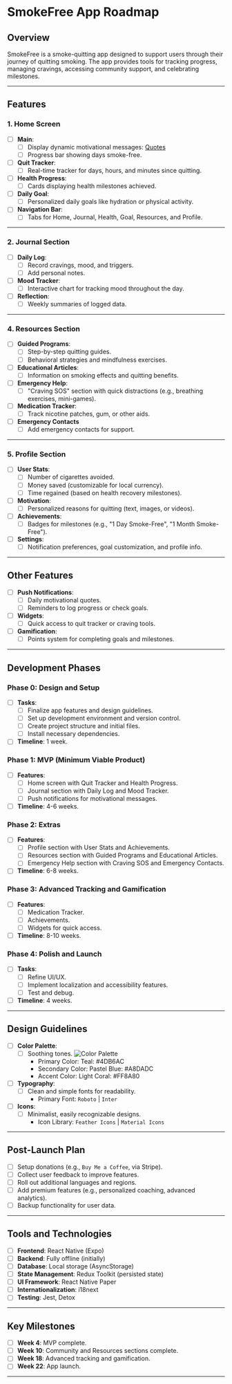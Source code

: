 # SmokeFree App Roadmap

## Overview

SmokeFree is a smoke-quitting app designed to support users through their
journey of quitting smoking. The app provides tools for tracking progress,
managing cravings, accessing community support, and celebrating milestones.

---

## Features

### 1. Home Screen

- [ ] **Main**:
  - [ ] Display dynamic motivational messages: [Quotes](https://github.com/JamesFT/Database-Quotes-JSON/blob/master/quotes.json)
  - [ ] Progress bar showing days smoke-free.
- [ ] **Quit Tracker**:
  - [ ] Real-time tracker for days, hours, and minutes since quitting.
- [ ] **Health Progress**:
  - [ ] Cards displaying health milestones achieved.
- [ ] **Daily Goal**:
  - [ ] Personalized daily goals like hydration or physical activity.
- [ ] **Navigation Bar**:
  - [ ] Tabs for Home, Journal, Health, Goal, Resources, and Profile.

---

### 2. Journal Section

- [ ] **Daily Log**:
  - [ ] Record cravings, mood, and triggers.
  - [ ] Add personal notes.
- [ ] **Mood Tracker**:
  - [ ] Interactive chart for tracking mood throughout the day.
- [ ] **Reflection**:
  - [ ] Weekly summaries of logged data.

---

### 4. Resources Section

- [ ] **Guided Programs**:
  - [ ] Step-by-step quitting guides.
  - [ ] Behavioral strategies and mindfulness exercises.
- [ ] **Educational Articles**:
  - [ ] Information on smoking effects and quitting benefits.
- [ ] **Emergency Help**:
  - [ ] "Craving SOS" section with quick distractions (e.g., breathing
        exercises, mini-games).
- [ ] **Medication Tracker**:
  - [ ] Track nicotine patches, gum, or other aids.
- [ ] **Emergency Contacts**
  - [ ] Add emergency contacts for support.

---

### 5. Profile Section

- [ ] **User Stats**:
  - [ ] Number of cigarettes avoided.
  - [ ] Money saved (customizable for local currency).
  - [ ] Time regained (based on health recovery milestones).
- [ ] **Motivation**:
  - [ ] Personalized reasons for quitting (text, images, or videos).
- [ ] **Achievements**:
  - [ ] Badges for milestones (e.g., "1 Day Smoke-Free", "1 Month Smoke-Free").
- [ ] **Settings**:
  - [ ] Notification preferences, goal customization, and profile info.

---

## Other Features

- [ ] **Push Notifications**:
  - [ ] Daily motivational quotes.
  - [ ] Reminders to log progress or check goals.
- [ ] **Widgets**:
  - [ ] Quick access to quit tracker or craving tools.
- [ ] **Gamification**:
  - [ ] Points system for completing goals and milestones.

---

## Development Phases

### Phase 0: Design and Setup

- [ ] **Tasks**:
  - [ ] Finalize app features and design guidelines.
  - [ ] Set up development environment and version control.
  - [ ] Create project structure and initial files.
  - [ ] Install necessary dependencies.
- [ ] **Timeline**: 1 week.

### Phase 1: MVP (Minimum Viable Product)

- [ ] **Features**:
  - [ ] Home screen with Quit Tracker and Health Progress.
  - [ ] Journal section with Daily Log and Mood Tracker.
  - [ ] Push notifications for motivational messages.
- [ ] **Timeline**: 4-6 weeks.

### Phase 2: Extras

- [ ] **Features**:
  - [ ] Profile section with User Stats and Achievements.
  - [ ] Resources section with Guided Programs and Educational Articles.
  - [ ] Emergency Help section with Craving SOS and Emergency Contacts.
- [ ] **Timeline**: 6-8 weeks.

### Phase 3: Advanced Tracking and Gamification

- [ ] **Features**:
  - [ ] Medication Tracker.
  - [ ] Achievements.
  - [ ] Widgets for quick access.
- [ ] **Timeline**: 8-10 weeks.

### Phase 4: Polish and Launch

- [ ] **Tasks**:
  - [ ] Refine UI/UX.
  - [ ] Implement localization and accessibility features.
  - [ ] Test and debug.
- [ ] **Timeline**: 4 weeks.

---

## Design Guidelines

- [ ] **Color Palette**:
  - [ ] Soothing tones. ![Color Palette](https://coolors.co/4db6ac-a8dadc-ff8a80)
    - Primary Color: Teal: #4DB6AC
    - Secondary Color: Pastel Blue: #A8DADC
    - Accent Color: Light Coral: #FF8A80
- [ ] **Typography**:
  - [ ] Clean and simple fonts for readability.
    - Primary Font: `Roboto` | `Inter`
- [ ] **Icons**:
  - [ ] Minimalist, easily recognizable designs.
    - Icon Library: `Feather Icons` | `Material Icons`

---

## Post-Launch Plan

- [ ] Setup donations (e.g., `Buy Me a Coffee`, via Stripe).
- [ ] Collect user feedback to improve features.
- [ ] Roll out additional languages and regions.
- [ ] Add premium features (e.g., personalized coaching, advanced analytics).
- [ ] Backup functionality for user data.

---

## Tools and Technologies

- [ ] **Frontend**: React Native (Expo)
- [ ] **Backend**: Fully offline (initially)
- [ ] **Database**: Local storage (AsyncStorage)
- [ ] **State Management**: Redux Toolkit (persisted state)
- [ ] **UI Framework**: React Native Paper
- [ ] **Internationalization**: i18next
- [ ] **Testing**: Jest, Detox

---

## Key Milestones

- [ ] **Week 4**: MVP complete.
- [ ] **Week 10**: Community and Resources sections complete.
- [ ] **Week 18**: Advanced tracking and gamification.
- [ ] **Week 22**: App launch.

---
